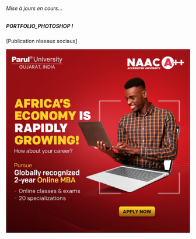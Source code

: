 ###### Mise à jours en cours...

##### PORTFOLIO_PHOTOSHOP !

[Publication réseaux sociaux]

<img src="./static_files/affichepartenairePARUL_adsl2ef.jpg" alt="affichepartenairePARUL_adsl2ef" width="750"/>
